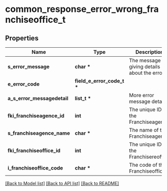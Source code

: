 # common_response_error_wrong_franchiseoffice_t

## Properties
Name | Type | Description | Notes
------------ | ------------- | ------------- | -------------
**s_error_message** | **char \*** | The message giving details about the error | 
**e_error_code** | **field_e_error_code_t \*** |  | 
**a_s_error_messagedetail** | **list_t \*** | More error message detail | [optional] 
**fki_franchiseagence_id** | **int** | The unique ID of the Franchiseagence | 
**s_franchiseagence_name** | **char \*** | The name of the Franchiseagence | 
**fki_franchiseoffice_id** | **int** | The unique ID of the Franchisereoffice | 
**i_franchiseoffice_code** | **char \*** | The code of the Franchiseoffice | 

[[Back to Model list]](../README.md#documentation-for-models) [[Back to API list]](../README.md#documentation-for-api-endpoints) [[Back to README]](../README.md)



